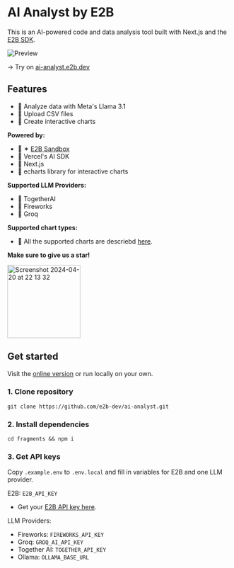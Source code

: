 # AI Analyst by E2B
This is an AI-powered code and data analysis tool built with Next.js and the [E2B SDK](https://e2b.dev/docs).

![Preview](preview.png)

→ Try on [ai-analyst.e2b.dev](https://ai-analyst.e2b.dev/)

## Features
- 🔸 Analyze data with Meta's Llama 3.1
- 🔸 Upload CSV files
- 🔸 Create interactive charts

**Powered by:**
- 🔸 ✶ [E2B Sandbox](https://github.com/e2b-dev/code-interpreter)
- 🔸 Vercel's AI SDK
- 🔸 Next.js
- 🔸 echarts library for interactive charts

**Supported LLM Providers:**
- 🔸 TogetherAI
- 🔸 Fireworks
- 🔸 Groq

**Supported chart types:**
- 🔸 All the supported charts are descriebd [here](https://e2b.dev/docs/code-interpreting/create-charts-visualizations/interactive-charts#supported-intertactive-charts).

**Make sure to give us a star!**

<img width="165" alt="Screenshot 2024-04-20 at 22 13 32" src="https://github.com/mishushakov/llm-scraper/assets/10400064/11e2a79f-a835-48c4-9f85-5c104ca7bb49">


## Get started

Visit the [online version](https://ai-analyst.e2b.dev/) or run locally on your own.

### 1. Clone repository
```
git clone https://github.com/e2b-dev/ai-analyst.git
```

### 2. Install dependencies
```
cd fragments && npm i
```

### 3. Get API keys
Copy `.example.env` to `.env.local` and fill in variables for E2B and one LLM provider.

E2B: `E2B_API_KEY`

- Get your [E2B API key here](https://e2b.dev/dashboard?tab=keys).

LLM Providers:

- Fireworks: `FIREWORKS_API_KEY`
- Groq: `GROQ_AI_API_KEY`
- Together AI: `TOGETHER_API_KEY`
- Ollama: `OLLAMA_BASE_URL`
